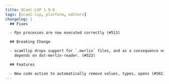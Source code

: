 ```yaml
---
title: OCaml-LSP 1.9.0
tags: [ocaml-lsp, platform, editors]
changelog: |
  ## Fixes

  - Ppx processes are now executed correctly (#513)

  ## Breaking Change

  - ocamllsp drops support for `.merlin` files, and as a consequence no longer
    depends on dot-merlin-reader. (#523)

  ## Features

  - New code action to automatically remove values, types, opens (#502)
---
```

